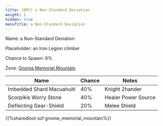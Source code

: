 ```yaml
---
title: (NPC) a Non-Standard Deviation
weight: 1
hidden: true
menuTitle: a Non-Standard Deviation
---
```


Name: a Non-Standard Deviation

Placeholder: an Iron Legion climber

Chance to Spawn: 8%

Zone: [Gnome Memorial Mountain](gnome_memorial_mountain)

Name|Chance|Notes
---|---|---
Imbedded Shard Macuahuitl|40%|Knight 2hander
Scorpikis Worry Stone|40%|Healer Power Source
Deflecting Gear-Shield|20%|Melee Shield


{{%sharedloot sof gnome_memorial_mountain%}}


